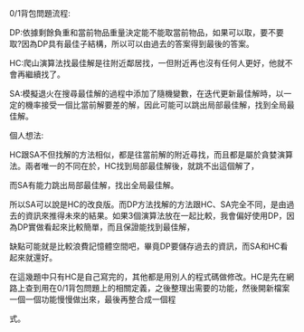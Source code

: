 0/1背包問題流程:

DP:依據剩餘負重和當前物品重量決定能不能取當前物品，如果可以取，要不要取?因為DP具有最佳子結構，所以可以由過去的答案得到最後的答案。

HC:爬山演算法找最佳解是往附近鄰居找，一但附近再也沒有任何人更好，他就不會再繼續找了。

SA:模擬退火在搜尋最佳解的過程中添加了隨機變數，在迭代更新最佳解時，以一定的機率接受一個比當前解要差的解，因此可能可以跳出局部最佳解，找到全局最佳解。


個人想法:

HC跟SA不但找解的方法相似，都是往當前解的附近尋找，而且都是屬於貪婪演算法。兩者唯一的不同在於，HC找到局部最佳解後，就跳不出這個解了，

而SA有能力跳出局部最佳解，找出全局最佳解。

所以SA可以說是HC的改良版。而DP方法找解的方法跟HC、SA完全不同，是由過去的資訊來推得未來的結果。如果3個演算法放在一起比較，我會偏好使用DP，因為DP實做看起來比較簡單，而且保證能找到最佳解，

缺點可能就是比較浪費記憶體空間吧，畢竟DP要儲存過去的資訊，而SA和HC看起來就還好。

在這幾題中只有HC是自己寫完的，其他都是用別人的程式碼做修改。HC是先在網路上查到用在0/1背包問題上的相關定義，之後整理出需要的功能，然後開新檔案一個一個功能慢慢做出來，最後再整合成一個程

式。

